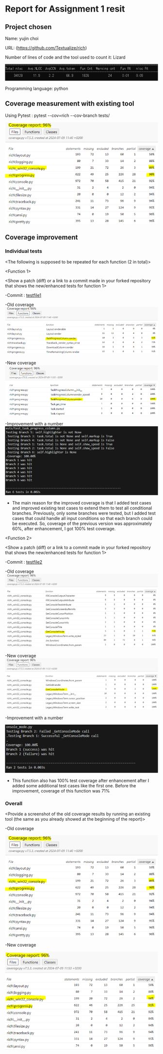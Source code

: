 # Report for Assignment 1 resit

## Project chosen

Name: yujin choi

URL: (https://github.com/Textualize/rich)

Number of lines of code and the tool used to count it: Lizard

![Lines](imgs/lizard.PNG)

Programming language: python

## Coverage measurement with existing tool

<Inform the name of the existing tool that was executed and how it was executed>

Using Pytest : pytest --cov=rich --cov-branch tests/

<Show the coverage results provided by the existing tool with a screenshot>

![Coverage_Origin](imgs/coverage_origin.PNG)

## Coverage improvement

### Individual tests

<The following is supposed to be repeated for each function (2 in total)>

<Function 1>

<Show a patch (diff) or a link to a commit made in your forked repository that shows the new/enhanced tests for function 1>

-Commit : [testfile1](https://github.com/asdnng/rich/commit/122762ae410fc06131f007398d6f316530b1dd83#diff-ad4affc71f0175e1dc6ebdb47a0ff6bf70d56ff70b43a3a419432b1aab7c54ee)

<Provide a screenshot of the old coverage results for such function>

-Old coverage
![Old_coverage](imgs/edit1.PNG)

<Provide a screenshot of the new coverage results for such function>

-New coverage
![New_coverage](imgs/edit1-1.PNG)

<State the coverage improvement with a number and elaborate on why the coverage is improved>

-Improvement with a number 
![Percentage_of_new_coverage](imgs/edit1-2.PNG)

- The main reason for the improved coverage is that I added test cases and improved existing test cases to extend them to test all conditional branches. Previously, only some branches were tested, but I added test cases that could handle all input conditions so that each branch could be executed. So, coverage of the previous version was approximately 60%, after enhancement, I got 100% test coverage.

<Function 2>

<Show a patch (diff) or a link to a commit made in your forked repository that shows the new/enhanced tests for function 1>

-Commit : [testfile2](https://github.com/asdnng/rich/commit/122762ae410fc06131f007398d6f316530b1dd83#diff-28c0d3d128aa1c3706c46ddb13db19e3eeb4b25c5d04023fab2f1b6cf5acce26)

<Provide a screenshot of the old coverage results for such function>

-Old coverage
![Old_coverage](imgs/edit2.PNG)

<Provide a screenshot of the new coverage results for such function>

-New coverage
![New_coverage](imgs/edit2-1.PNG)

<State the coverage improvement with a number and elaborate on why the coverage is improved>

-Improvement with a number 
<p>
  <img src="imgs/edit2-2.PNG" alt="Percentage_of_new_coverage">
</p>

-  This function also has 100% test coverage after enhancement after I added some additional test cases like the first one. Before the improvement, coverage of this function was 71%

### Overall

<Provide a screenshot of the old coverage results by running an existing tool (the same as you already showed at the beginning of the report)>

-Old coverage
<p>
  <img src="imgs/coverage_origin.PNG" alt="old_coverage">
</p>

<Provide a screenshot of the new coverage results by running the existing tool using all test modifications>

-New coverage
<p>
  <img src="imgs/coverage_enhanced.PNG" alt="new_coverage">
</p>
